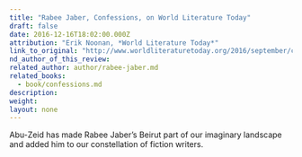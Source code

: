 ```yaml
---
title: "Rabee Jaber, Confessions, on World Literature Today"
draft: false
date: 2016-12-16T18:02:00.000Z
attribution: "Erik Noonan, *World Literature Today*"
link_to_original: "http://www.worldliteraturetoday.org/2016/september/confessions-rabee-jaber"
nd_author_of_this_review:
related_author: author/rabee-jaber.md
related_books:
  - book/confessions.md
description:
weight:
layout: none
---
```

Abu-Zeid has made Rabee Jaber’s Beirut part of our imaginary landscape and added him to our constellation of fiction writers.

